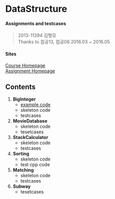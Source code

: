 DataStructure
===

#### Assignments and testcases
> 2013-11394 김형모  
> Thanks to 컴공13, 컴공08
> 2016.03 ~ 2016.05

#### Sites
[Course Homepage](http://soar.snu.ac.kr/course.html)  
[Assignment Homepage](http://soar.snu.ac.kr:8080/)

## Contents
1. **BigInteger**
   * [example code](https://github.com/kalaluthien/DataStructure/tree/BigInteger)
   * skeleton code
   * testcases
2. **MovieDatabase**
   * skeleton code
   * tesetcases
3. **StackCalculator**
   * skeleton code
   * testcases
4. **Sorting**
   * skeleton code
   * test cpp code
5. **Matching**
   * skeleton code
   * testcases
6. **Subway**
   * tesetcases
